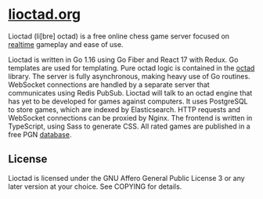 # [lioctad.org](https://lioctad.org)

Lioctad (li[bre] octad) is a free online chess game server focused on [realtime](https://lioctad.org/games) gameplay and ease of use.

Lioctad is written in Go 1.16 using Go Fiber and React 17 with Redux. Go templates are used for templating. Pure octad logic is contained in the [octad](https://github.com/dechristopher/octad) library. The server is fully asynchronous, making heavy use of Go routines. WebSocket connections are handled by a separate server that communicates using Redis PubSub. Lioctad will talk to an octad engine that has yet to be developed for games against computers. It uses PostgreSQL to store games, which are indexed by Elasticsearch. HTTP requests and WebSocket connections can be proxied by Nginx. The frontend is written in TypeScript, using Sass to generate CSS. All rated games are published in a free PGN [database](https://lioctad.org/db).

## License

Lioctad is licensed under the GNU Affero General Public License 3 or any later version at your choice. See COPYING for details.
